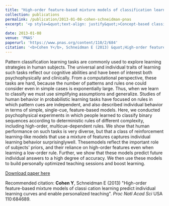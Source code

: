 ```yaml
---
title: "High-order feature-based mixture models of classification learning predict individual learning curves and enable personalized teaching"
collection: publications
permalink: /publication/2013-01-08-cohen-schneidman-pnas
excerpt: '<p style=&quot;text-align: justify&quot;>Concept-based classification learning tasks are commonly used to explore learning strategies in humans. The universal and individual traits of learning such tasks reflect our cognitive abilities and have been of interest both psychophysically and clinically. I designed and performed psychophysical experiments in which subjects learned to classify binary sequences according to deterministic rules of different complexity. To capture the wide variety of behavior, I developed reinforcement learning models using a mixture of stimulus features and a gradient based learning rule. Fitting models to individuals revealed the importance of their priors, their use of high order features, and suggested that the dynamics may take a very simple form. To validate the models, I demonstrated their ability to predict future behavior and support personally optimized guided learning. </p>'
date: 2013-01-08
venue: 'PNAS'
paperurl: 'https://www.pnas.org/content/110/2/684'
citation: '<b>Cohen Y</b>, Schneidman E (2013) &quot;High-order feature-based mixture models of classi cation learning predict individual learning curves and enable personalized teaching&quot;. <i>Proc Natl Acad Sci</i> USA 110:684689.'
---
```

<p style=&quot;text-align: justify&quot;>Pattern classification learning tasks are commonly used to explorelearning strategies in human subjects. The universal and individualtraits of learning such tasks reflect our cognitive abilities and havebeen of interest both psychophysically and clinically. From a computationalperspective, these tasks are hard, because the number ofpatterns and rules one could consider even in simple cases is exponentiallylarge. Thus, when we learn to classify we must use simplifyingassumptions and generalize. Studies of human behavior in probabilisticlearning tasks have focused on rules in which pattern cues areindependent, and also described individual behavior in terms ofsimple, single-cue, feature-based models. Here, we conducted psychophysicalexperiments in which people learned to classify binarysequences according to deterministic rules of different complexity,including high-order, multicue-dependent rules. We show thathuman performance on such tasks is very diverse, but that a classof reinforcement learning-like models that use a mixture of featurescaptures individual learning behavior surprisinglywell. Thesemodelsreflect the important role of subjects&apos; priors, and their reliance onhigh-order features even when learning a low-order rule. Further,we show that these models predict future individual answers toa high degree of accuracy. We then use these models to build personallyoptimized teaching sessions and boost learning.</p>

[Download paper here](https://www.pnas.org/content/110/2/684)

Recommended citation: <b>Cohen Y</b>, Schneidman E (2013) "High-order feature-based mixture models of classi cation learning predict individual learning curves and enable personalized teaching". <i>Proc Natl Acad Sci</i> USA 110:684689.